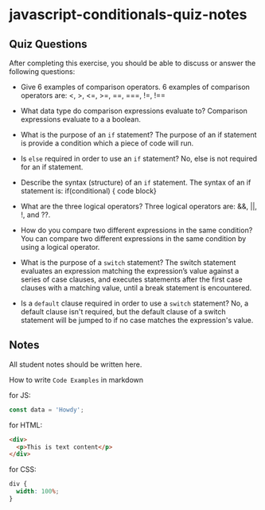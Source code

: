 # javascript-conditionals-quiz-notes

## Quiz Questions

After completing this exercise, you should be able to discuss or answer the following questions:

- Give 6 examples of comparison operators.
  6 examples of comparison operators are: <, >, <=, >=, ==, ===, !=, !==

- What data type do comparison expressions evaluate to?
  Comparison expressions evaluate to a a boolean.

- What is the purpose of an `if` statement?
  The purpose of an if statement is provide a condition which a piece of code will run.

- Is `else` required in order to use an `if` statement?
  No, else is not required for an if statement.

- Describe the syntax (structure) of an `if` statement.
  The syntax of an if statement is: if(conditional) { code block}

- What are the three logical operators?
  Three logical operators are: &&, ||, !, and ??.

- How do you compare two different expressions in the same condition?
  You can compare two different expressions in the same condition by using a logical operator.

- What is the purpose of a `switch` statement?
  The switch statement evaluates an expression matching the expression’s value against a series of case clauses, and executes statements after the first case clauses with a matching value, until a break statement is encountered.

- Is a `default` clause required in order to use a `switch` statement?
  No, a default clause isn't required, but the default clause of a switch statement will be jumped to if no case matches the expression's value.

## Notes

All student notes should be written here.

How to write `Code Examples` in markdown

for JS:

```javascript
const data = 'Howdy';
```

for HTML:

```html
<div>
  <p>This is text content</p>
</div>
```

for CSS:

```css
div {
  width: 100%;
}
```
